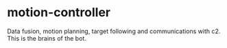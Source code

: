 # motion-controller
Data fusion, motion planning, target following and communications with c2. This is the brains of the bot.
